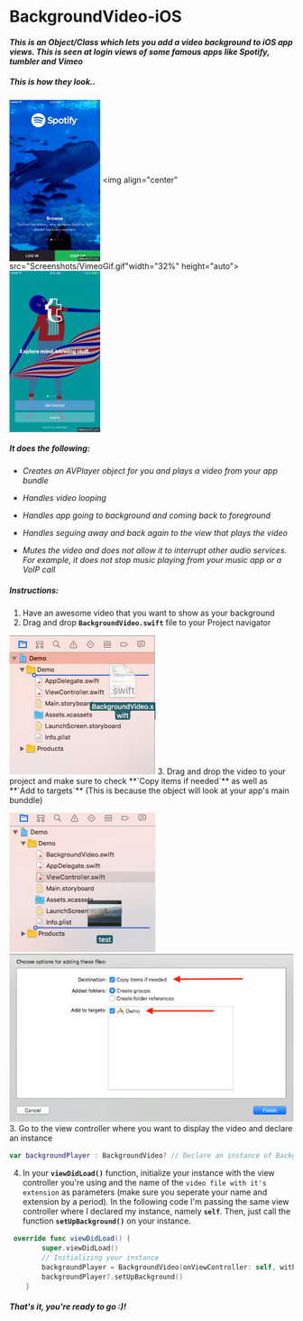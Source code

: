 # BackgroundVideo-iOS
#### *This is an Object/Class which lets you add a video background to iOS app views. This is seen at login views of some famous apps like Spotify, tumbler and Vimeo*

##### This is how they look.. 

<img align="center" src="Screenshots/SpotifyGif.gif" width="32%" height="auto"> <img  align="center" src="Screenshots/VimeoGif.gif"width="32%" height="auto"> <img  align="center" src="Screenshots/TumblerGif.gif" width="32%" height="auto">

##### It does the following: 
* *Creates an AVPlayer object for you and plays a video from your app bundle*

* *Handles video looping*

* *Handles app going to background and coming back to foreground*

* *Handles seguing away and back again to the view that plays the video*

* *Mutes the video and does not allow it to interrupt other audio services. For example, it does not stop music playing from your music app or a VoIP call*

##### Instructions:
1. Have an awesome video that you want to show as your background 
2. Drag and drop **`BackgroundVideo.swift`** file to your Project navigator

<img src="Screenshots/dragdrop1.png">  
3. Drag and drop the video to your project and make sure to check **`Copy items if needed`** as well as **`Add to targets`** (This is because the object will look at your app's main bunddle)

<img src="Screenshots/dragdrop2.png"> <img src="Screenshots/instruction.png">  
3. Go to the view controller where you want to display the video and declare an instance
```swift
var backgroundPlayer : BackgroundVideo? // Declare an instance of BackgroundVideo called backgroundPlayer
```
4. In your **`viewDidLoad()`** function, initialize your instance with the view controller you're using and the name of the `video file with it's extension` as parameters (make sure you seperate your name and extension by a period). In the following code I'm passing the same view controller where I declared my instance, namely **`self`**. Then, just call the function **`setUpBackground()`** on your instance. 
```swift
 override func viewDidLoad() {
        super.viewDidLoad()
        // Initializing your instance 
        backgroundPlayer = BackgroundVideo(onViewController: self, withVideoURL: "test.mp4") // Passing self and video name with extension
        backgroundPlayer?.setUpBackground() 
    }

```
##### That's it, you're ready to go :)!
